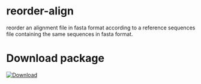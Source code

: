 reorder-align
=============

reorder an alignment file in fasta format according to a reference sequences file 
containing the same sequences in fasta format.

Download package
================

[ ![Download](https://api.bintray.com/packages/bneron/generic/reorder-align/images/download.png) ](http://dl.bintray.com/bneron/generic/align_reorder-1.1.tar.gz)
